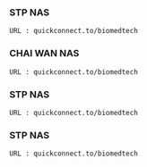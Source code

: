 ### STP NAS

```
URL : quickconnect.to/biomedtech
```

### CHAI WAN NAS

```
URL : quickconnect.to/biomedtech
```

### STP NAS

```
URL : quickconnect.to/biomedtech
```

### STP NAS

```
URL : quickconnect.to/biomedtech
```
